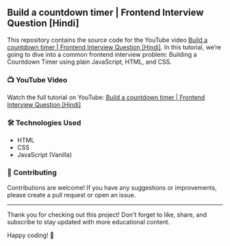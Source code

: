 ## Build a countdown timer  | Frontend Interview Question [Hindi]
This repository contains the source code for the YouTube video [Build a countdown timer  | Frontend Interview Question [Hindi]](https://youtu.be/LqJOfgebdDI). In this tutorial, we’re going to dive into a common frontend interview problem: Building a Countdown Timer using plain JavaScript, HTML, and CSS. 

### 📺 YouTube Video
Watch the full tutorial on YouTube: [Build a countdown timer  | Frontend Interview Question [Hindi]](https://youtu.be/LqJOfgebdDI)

### 🛠️ Technologies Used
- HTML
- CSS
- JavaScript (Vanilla)

### 🤝 Contributing
Contributions are welcome! If you have any suggestions or improvements, please create a pull request or open an issue.

<hr/>
Thank you for checking out this project! Don't forget to like, share, and subscribe to stay updated with more educational content.

Happy coding! 🚀






